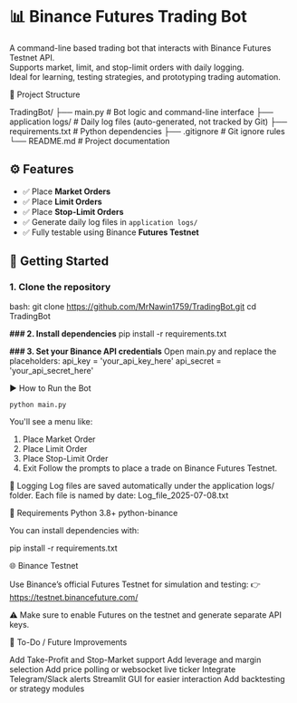 # 📊 Binance Futures Trading Bot

A command-line based trading bot that interacts with Binance Futures Testnet API.  
Supports market, limit, and stop-limit orders with daily logging.  
Ideal for learning, testing strategies, and prototyping trading automation.

📁 Project Structure

TradingBot/
├── main.py # Bot logic and command-line interface
├── application logs/ # Daily log files (auto-generated, not tracked by Git)
├── requirements.txt # Python dependencies
├── .gitignore # Git ignore rules
└── README.md # Project documentation

## ⚙️ Features

- ✅ Place **Market Orders**
- ✅ Place **Limit Orders**
- ✅ Place **Stop-Limit Orders**
- ✅ Generate daily log files in `application logs/`
- ✅ Fully testable using Binance **Futures Testnet**

## 🚀 Getting Started

### 1. Clone the repository

bash:
git clone https://github.com/MrNawin1759/TradingBot.git
cd TradingBot

**### 2. Install dependencies**
pip install -r requirements.txt

**### 3. Set your Binance API credentials**
Open main.py and replace the placeholders:
api_key = 'your_api_key_here'
api_secret = 'your_api_secret_here'

▶️ How to Run the Bot

    python main.py
    
You'll see a menu like:
1. Place Market Order
2. Place Limit Order
3. Place Stop-Limit Order
4. Exit
Follow the prompts to place a trade on Binance Futures Testnet.

🧾 Logging
Log files are saved automatically under the application logs/ folder.
Each file is named by date:
  Log_file_2025-07-08.txt
  
📄 Requirements
  Python 3.8+
  python-binance

You can install dependencies with:

   pip install -r requirements.txt

🌐 Binance Testnet

Use Binance’s official Futures Testnet for simulation and testing:
  👉 https://testnet.binancefuture.com/

⚠️ Make sure to enable Futures on the testnet and generate separate API keys.

🚧 To-Do / Future Improvements

 Add Take-Profit and Stop-Market support
 Add leverage and margin selection
 Add price polling or websocket live ticker
 Integrate Telegram/Slack alerts
 Streamlit GUI for easier interaction
 Add backtesting or strategy modules
